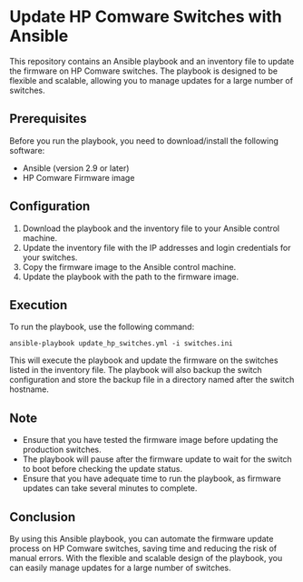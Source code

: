 # Update HP Comware Switches with Ansible

This repository contains an Ansible playbook and an inventory file to update the firmware on HP Comware switches. The playbook is designed to be flexible and scalable, allowing you to manage updates for a large number of switches.

## Prerequisites

Before you run the playbook, you need to download/install the following software:

- Ansible (version 2.9 or later)
- HP Comware Firmware image

## Configuration

1. Download the playbook and the inventory file to your Ansible control machine.
2. Update the inventory file with the IP addresses and login credentials for your switches.
3. Copy the firmware image to the Ansible control machine.
4. Update the playbook with the path to the firmware image.

## Execution

To run the playbook, use the following command:

``ansible-playbook update_hp_switches.yml -i switches.ini``


This will execute the playbook and update the firmware on the switches listed in the inventory file. The playbook will also backup the switch configuration and store the backup file in a directory named after the switch hostname.

## Note

- Ensure that you have tested the firmware image before updating the production switches.
- The playbook will pause after the firmware update to wait for the switch to boot before checking the update status.
- Ensure that you have adequate time to run the playbook, as firmware updates can take several minutes to complete.

## Conclusion

By using this Ansible playbook, you can automate the firmware update process on HP Comware switches, saving time and reducing the risk of manual errors. With the flexible and scalable design of the playbook, you can easily manage 
updates for a large number of switches.

